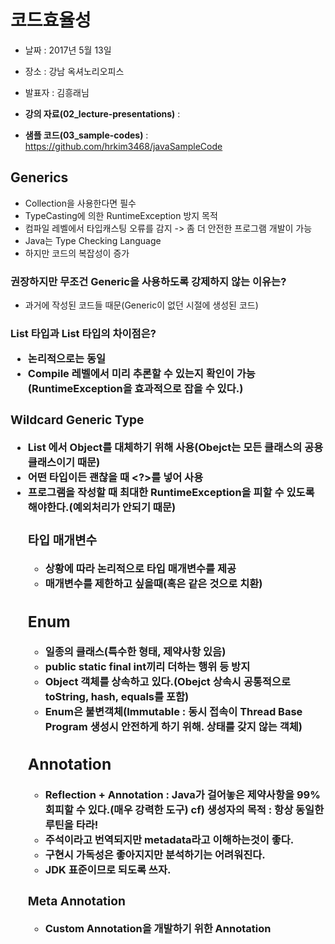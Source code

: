 # 코드효율성
* 날짜 : 2017년 5월 13일
* 장소 : 강남 옥셔노리오피스
* 발표자 : 김흥래님

* **강의 자료(02_lecture-presentations)** : 
* **샘플 코드(03_sample-codes)** : https://github.com/hrkim3468/javaSampleCode

## Generics
* Collection을 사용한다면 필수
* TypeCasting에 의한 RuntimeException 방지 목적
* 컴파일 레벨에서 타입캐스팅 오류를 감지 -> 좀 더 안전한 프로그램 개발이 가능
* Java는 Type Checking Language
* 하지만 코드의 복잡성이 증가

### 권장하지만 무조건 Generic을 사용하도록 강제하지 않는 이유는?
* 과거에 작성된 코드들 때문(Generic이 없던 시절에 생성된 코드)

### List 타입과 List<Object> 타입의 차이점은?
* 논리적으로는 동일
* Compile 레벨에서 미리 추론할 수 있는지 확인이 가능(RuntimeException을 효과적으로 잡을 수 있다.)

### Wildcard Generic Type
* List<Object> 에서 Object를 대체하기 위해 사용(Obejct는 모든 클래스의 공용 클래스이기 때문)
* 어떤 타입이든 괜찮을 때 <?>를 넣어 사용
* 프로그램을 작성할 때 최대한 RuntimeException을 피할 수 있도록 해야한다.(예외처리가 안되기 때문)

### 타입 매개변수
* 상황에 따라 논리적으로 타입 매개변수를 제공
* 매개변수를 제한하고 싶을때(혹은 같은 것으로 치환)

## Enum
* 일종의 클래스(특수한 형태, 제약사항 있음)
* public static final int끼리 더하는 행위 등 방지
* Object 객체를 상속하고 있다.(Obejct 상속시 공통적으로 toString, hash, equals를 포함)
* Enum은 불변객체(Immutable : 동시 접속이 Thread Base Program 생성시 안전하게 하기 위해. 상태를 갖지 않는 객체)

## Annotation
* Reflection + Annotation : Java가 걸어놓은 제약사항을 99% 회피할 수 있다.(매우 강력한 도구)
cf) 생성자의 목적 : 항상 동일한 루틴을 타라! <br />
* 주석이라고 번역되지만 metadata라고 이해하는것이 좋다.
* 구현시 가독성은 좋아지지만 분석하기는 어려워진다.
* JDK 표준이므로 되도록 쓰자.

### Meta Annotation
* Custom Annotation을 개발하기 위한 Annotation